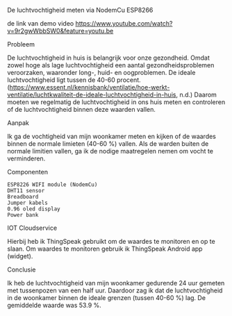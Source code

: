 De luchtvochtigheid  meten via NodemCu ESP8266

de link van demo video
https://www.youtube.com/watch?v=9r2gwWbbSW0&feature=youtu.be


Probleem

De luchtvochtigheid in huis is belangrijk voor onze gezondheid. Omdat zowel hoge als lage luchtvochtigheid een aantal gezondheidsproblemen veroorzaken, waaronder long-, huid- en oogproblemen. De ideale luchtvochtigheid ligt tussen de 40-60 procent. (https://www.essent.nl/kennisbank/ventilatie/hoe-werkt-ventilatie/luchtkwaliteit-de-ideale-luchtvochtigheid-in-huis, n.d.)
Daarom moeten we regelmatig de luchtvochtigheid in ons huis meten en controleren of de luchtvochtigheid binnen deze waarden vallen.

Aanpak

Ik ga de vochtigheid van mijn woonkamer meten en kijken of de waardes binnen de normale limieten (40-60 %) vallen. Als de warden buiten de normale limitien vallen, ga ik de nodige maatregelen nemen om vocht te verminderen.

Componenten

 	ESP8226 WIFI module (NodemCu)
 	DHT11 sensor
 	Breadboard
 	Jumper kabels
 	0.96 oled display
 	Power bank

IOT Cloudservice

Hierbij heb ik ThingSpeak  gebruikt om de waardes te monitoren en op te slaan. Om waardes te monitoren gebruik ik ThingSpeak Android app (widget).

Conclusie

Ik heb de luchtvochtigheid van mijn woonkamer gedurende 24 uur gemeten met tussenpozen van een half uur. Daardoor zag ik dat de luchtvochtigheid in de woonkamer binnen de ideale grenzen (tussen 40-60 %) lag. De gemiddelde waarde was 53.9 %.








